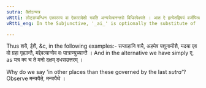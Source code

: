 ```yaml
---
sutra: वैतोऽन्यत्र
vRtti: लोट्सम्बन्धिन एकारस्य वा ऐकारादेशो भवति अन्यत्रेत्वनन्तरो विधिरपेक्ष्यते । आत ऐ इत्येतद्विषयं वर्जयित्वा एत ऐ भवति ॥
vRtti_eng: In the Subjunctive, '_ai_' is optionally the substitute of '_e_', in other places than those mentioned in the last _sutra_.

---
```

Thus शयै, ईशै, &c, in the following examples:- सप्ताहानि शयै, अहमेव पशूनामीशै, मदया एव वो ग्रहा गृह्यान्तै, मद्देवत्यान्येव वः पात्राण्युच्यान्तै । And in the alternative we have simply ए, as यत्र क्व च ते मनो दक्षम् दधसउत्तरम् ।

Why do we say 'in other places than these governed by the last _sutra_'? Observe मन्त्रयैते, मन्त्रयैथे ।
